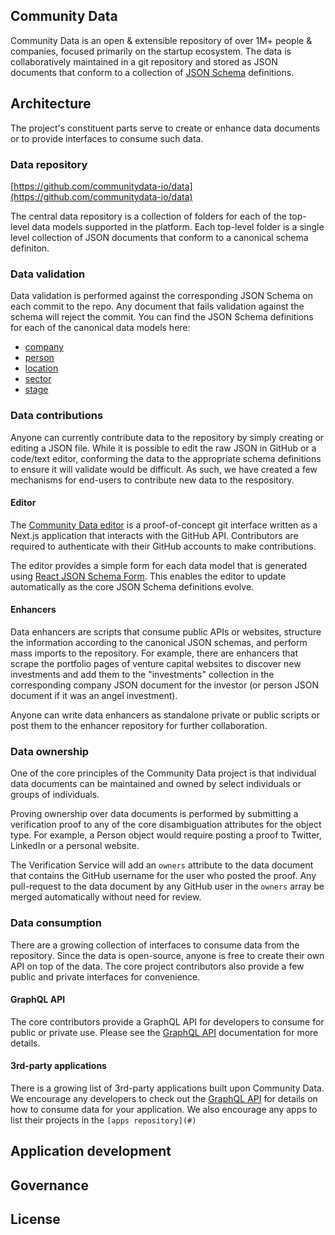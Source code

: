 ## Community Data

Community Data is an open & extensible repository of over 1M+ people & companies, focused primarily on the startup ecosystem. The data is collaboratively maintained in a git repository and stored as JSON documents that conform to a collection of [JSON Schema](https://json-schema.org/) definitions.

## Architecture

The project's constituent parts serve to create or enhance data documents or to provide interfaces to consume such data.

### Data repository

[https://github.com/communitydata-io/data](https://github.com/communitydata-io/data)

The central data repository is a collection of folders for each of the top-level data models supported in the platform. Each top-level folder is a single level collection of JSON documents that conform to a canonical schema definiton. 

### Data validation

Data validation is performed against the corresponding JSON Schema on each commit to the repo. Any document that fails validation against the schema will reject the commit. You can find the JSON Schema definitions for each of the canonical data models here: 

* [company](https://docs.communitydata.io/datamodels/company)
* [person](https://docs.communitydata.io/datamodels/person)
* [location](https://docs.communitydata.io/datamodels/location)
* [sector](https://docs.communitydata.io/datamodels/sector)
* [stage](https://docs.communitydata.io/datamodels/stage)

### Data contributions

Anyone can currently contribute data to the repository by simply creating or editing a JSON file. While it is possible to edit the raw JSON in GitHub or a code/text editor, conforming the data to the appropriate schema definitions to ensure it will validate would be difficult. As such, we have created a few mechanisms for end-users to contribute new data to the respository. 

#### Editor

The [Community Data editor](https://editor.communitydata.io/) is a proof-of-concept git interface written as a Next.js application that interacts with the GitHub API. Contributors are required to authenticate with their GitHub accounts to make contributions. 

The editor provides a simple form for each data model that is generated using [React JSON Schema Form](https://github.com/rjsf-team/react-jsonschema-form). This enables the editor to update automatically as the core JSON Schema definitions evolve. 

#### Enhancers

Data enhancers are scripts that consume public APIs or websites, structure the information according to the canonical JSON schemas, and perform mass imports to the repository. For example, there are enhancers that scrape the portfolio pages of venture capital websites to discover new investments and add them to the "investments" collection in the corresponding company JSON document for the investor (or person JSON document if it was an angel investment). 

Anyone can write data enhancers as standalone private or public scripts or post them to the enhancer repository for further collaboration.

### Data ownership

One of the core principles of the Community Data project is that individual data documents can be maintained and owned by select individuals or groups of individuals. 

Proving ownership over data documents is performed by submitting a verification proof to any of the core disambiguation attributes for the object type. For example, a Person object would require posting a proof to Twitter, LinkedIn or a personal website. 

The Verification Service will add an ```owners``` attribute to the data document that contains the GitHub username for the user who posted the proof. Any pull-request to the data document by any GitHub user in the ```owners``` array be merged automatically without need for review. 

### Data consumption

There are a growing collection of interfaces to consume data from the repository. Since the data is open-source, anyone is free to create their own API on top of the data. The core project contributors also provide a few public and private interfaces for convenience. 

#### GraphQL API

The core contributors provide a GraphQL API for developers to consume for public or private use. Please see the [GraphQL API](https://docs.communitydata.io/api) documentation for more details. 

#### 3rd-party applications

There is a growing list of 3rd-party applications built upon Community Data. We encourage any developers to check out the [GraphQL API](https://docs.communitydata.io/api) for details on how to consume data for your application. We also encourage any apps to list their projects in the ```[apps repository](#)```

## Application development

## Governance 

## License 

